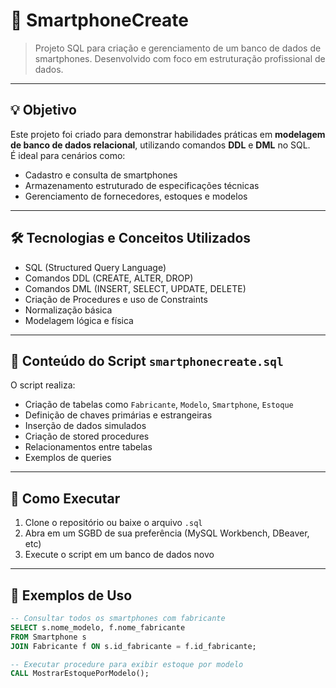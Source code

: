 # 📱 SmartphoneCreate

> Projeto SQL para criação e gerenciamento de um banco de dados de smartphones. Desenvolvido com foco em estruturação profissional de dados.

---

## 💡 Objetivo

Este projeto foi criado para demonstrar habilidades práticas em **modelagem de banco de dados relacional**, utilizando comandos **DDL** e **DML** no SQL.  
É ideal para cenários como:

- Cadastro e consulta de smartphones
- Armazenamento estruturado de especificações técnicas
- Gerenciamento de fornecedores, estoques e modelos

---

## 🛠️ Tecnologias e Conceitos Utilizados

- SQL (Structured Query Language)
- Comandos DDL (CREATE, ALTER, DROP)
- Comandos DML (INSERT, SELECT, UPDATE, DELETE)
- Criação de Procedures e uso de Constraints
- Normalização básica
- Modelagem lógica e física

---

## 🧾 Conteúdo do Script `smartphonecreate.sql`

O script realiza:

- Criação de tabelas como `Fabricante`, `Modelo`, `Smartphone`, `Estoque`
- Definição de chaves primárias e estrangeiras
- Inserção de dados simulados
- Criação de stored procedures
- Relacionamentos entre tabelas
- Exemplos de queries

---

## 🚀 Como Executar

1. Clone o repositório ou baixe o arquivo `.sql`
2. Abra em um SGBD de sua preferência (MySQL Workbench, DBeaver, etc)
3. Execute o script em um banco de dados novo

---

## 📌 Exemplos de Uso

```sql
-- Consultar todos os smartphones com fabricante
SELECT s.nome_modelo, f.nome_fabricante
FROM Smartphone s
JOIN Fabricante f ON s.id_fabricante = f.id_fabricante;

-- Executar procedure para exibir estoque por modelo
CALL MostrarEstoquePorModelo();

